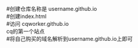 #创建仓库名称是 username.github.io  
#创建index.html  
#访问 cqworker.github.io  
cq的第一个站点  
#将自己购买的域名解析到username.github.io上即可  
